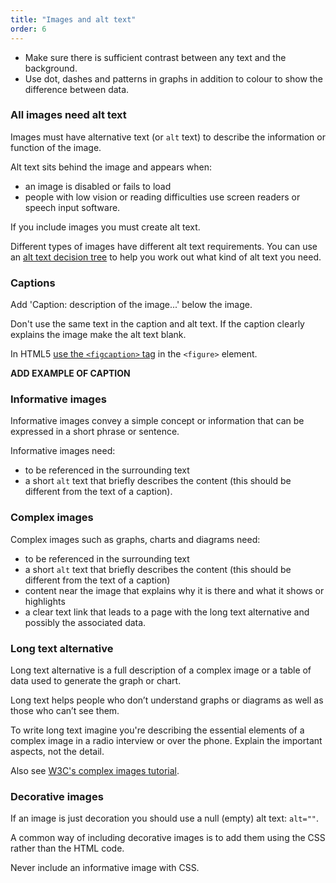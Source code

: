 ```yaml
---
title: "Images and alt text"
order: 6
---
```




- Make sure there is sufficient contrast between any text and the background.
- Use dot, dashes and patterns in graphs in addition to colour to show the difference between data.

### All images need alt text

Images must have alternative text (or `alt` text) to describe the information or function of the image.

Alt text sits behind the image and appears when:
- an image is disabled or fails to load
- people with low vision or reading difficulties use screen readers or speech input software.

If you include images you must create alt text.

Different types of images have different alt text requirements. You can use an <a href="https://www.w3.org/WAI/tutorials/images/decision-tree/" rel="external">alt text decision tree</a> to help you work out what kind of alt text you need.

### Captions

Add 'Caption: description of the image...' below the image.

Don't use the same text in the caption and alt text. If the caption clearly explains the image make the alt text blank.

In HTML5 <a href="https://www.w3.org/wiki/HTML/Elements/figcaption" rel="external">use the `<figcaption>` tag</a> in the `<figure>` element.

**ADD EXAMPLE OF CAPTION**

### Informative images

Informative images convey a simple concept or information that can be expressed in a short phrase or sentence.

Informative images need:

- to be referenced in the surrounding text
- a short `alt` text that briefly describes the content (this should be different from the text of a caption).

### Complex images

Complex images such as graphs, charts and diagrams need:

- to be referenced in the surrounding text
- a short `alt` text that briefly describes the content (this should be different from the text of a caption)
- content near the image that explains why it is there and what it shows or highlights
- a clear text link that leads to a page with the long text alternative and possibly the associated data.

### Long text alternative

Long text alternative is a full description of a complex image or a table of data used to generate the graph or chart.

Long text helps people who don’t understand graphs or diagrams as well as those who can’t see them.

To write long text imagine you're describing the essential elements of a complex image in a radio interview or over the phone. Explain the important aspects, not the detail.

Also see <a href="https://www.w3.org/WAI/tutorials/images/complex/" rel="external">W3C's complex images tutorial</a>.

### Decorative images

If an image is just decoration you should use a null (empty) alt text: `alt=""`.

A common way of including decorative images is to add them using the CSS rather than the HTML code.

Never include an informative image with CSS.
